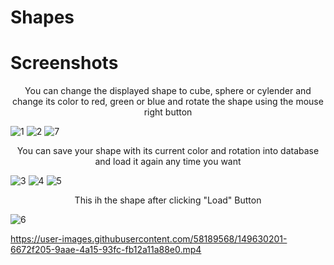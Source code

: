 # Shapes
 
# Screenshots

<p align="center">
 You can change the displayed shape to cube, sphere or cylender and change its color to red, green or blue and rotate the shape using the mouse right button
</p>
 
![1](https://user-images.githubusercontent.com/58189568/149629418-31be2b48-afb3-4533-9abd-b7d8dda44143.JPG)
![2](https://user-images.githubusercontent.com/58189568/149629419-ca9aab04-d511-4ea3-9b9e-a83e41bae19a.JPG)
![7](https://user-images.githubusercontent.com/58189568/149629433-90cf0595-7afc-4c1f-8eca-75aad965ef9b.JPG)


<p align="center">
 You can save your shape with its current color and rotation into database and load it again any time you want
</p>

![3](https://user-images.githubusercontent.com/58189568/149629421-87da32d9-7fad-4188-9e4a-41d156600254.jpg)
![4](https://user-images.githubusercontent.com/58189568/149629546-49b215bd-5494-4320-ba24-d971f6584cdc.JPG)
![5](https://user-images.githubusercontent.com/58189568/149629547-a4f808ad-4ea9-4e06-818b-13131f99b804.JPG)

<p align="center">
 This ih the shape after clicking "Load" Button
 </p>

![6](https://user-images.githubusercontent.com/58189568/149629548-9778e12d-5c94-4ef0-b573-3fc511001cfd.jpg)



https://user-images.githubusercontent.com/58189568/149630201-6672f205-9aae-4a15-93fc-fb12a11a88e0.mp4

